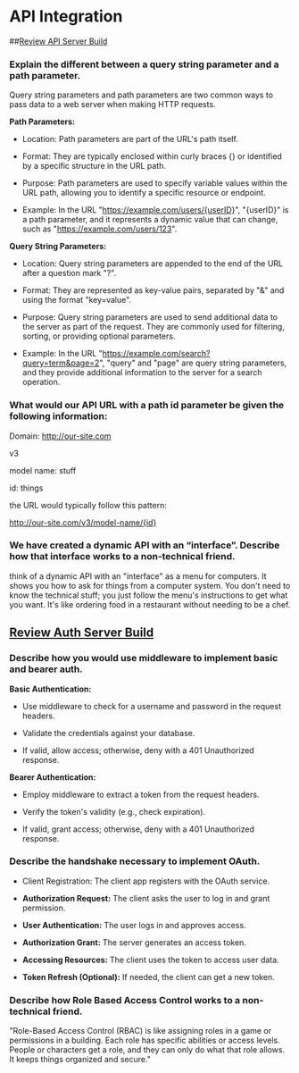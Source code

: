 # API Integration

##[Review API Server Build](https://codefellows.github.io/code-401-javascript-guide/curriculum/apps-and-libraries/api-server/)




### Explain the different between a query string parameter and a path parameter.

Query string parameters and path parameters are two common ways to pass data to a web server when making HTTP requests.

**Path Parameters:**

* Location: Path parameters are part of the URL's path itself.
* Format: They are typically enclosed within curly braces {} or identified by a specific structure in the URL path.
* Purpose: Path parameters are used to specify variable values within the URL path, allowing you to identify a specific resource or endpoint.

* Example: In the URL "https://example.com/users/{userID}", "{userID}" is a path parameter, and it represents a dynamic value that can change, such as "https://example.com/users/123".



**Query String Parameters:**

* Location: Query string parameters are appended to the end of the URL after a question mark "?".

* Format: They are represented as key-value pairs, separated by "&" and using the format "key=value".
* Purpose: Query string parameters are used to send additional data to the server as part of the request. They are commonly used for filtering, sorting, or providing optional parameters.
* Example: In the URL "https://example.com/search?query=term&page=2", "query" and "page" are query string parameters, and they provide additional information to the server for a search operation.

### What would our API URL with a path id parameter be given the following information:
Domain: http://our-site.com

v3

model name: stuff

id: things


the URL would typically follow this pattern:

http://our-site.com/v3/model-name/{id}


### We have created a dynamic API with an “interface”. Describe how that interface works to a non-technical friend.


think of a dynamic API with an "interface" as a menu for computers. It shows you how to ask for things from a computer system. You don't need to know the technical stuff; you just follow the menu's instructions to get what you want. It's like ordering food in a restaurant without needing to be a chef.  

## [Review Auth Server Build](https://codefellows.github.io/code-401-javascript-guide/curriculum/apps-and-libraries/auth-server/)




### Describe how you would use middleware to implement basic and bearer auth.

**Basic Authentication:**

* Use middleware to check for a username and password in the request headers.

* Validate the credentials against your database.
* If valid, allow access; otherwise, deny with a 401 Unauthorized response.

**Bearer Authentication:**

* Employ middleware to extract a token from the request headers.

* Verify the token's validity (e.g., check expiration).
* If valid, grant access; otherwise, deny with a 401 Unauthorized response.

### Describe the handshake necessary to implement OAuth.


* Client Registration: The client app registers with the OAuth service.

* **Authorization Request:** The client asks the user to log in and grant permission.

* **User Authentication:** The user logs in and approves access.

* **Authorization Grant:** The server generates an access token.

* **Accessing Resources:** The client uses the token to access user data.

* **Token Refresh (Optional):** If needed, the client can get a new token.

### Describe how Role Based Access Control works to a non-technical friend.


"Role-Based Access Control (RBAC) is like assigning roles in a game or permissions in a building. Each role has specific abilities or access levels. People or characters get a role, and they can only do what that role allows. It keeps things organized and secure."
